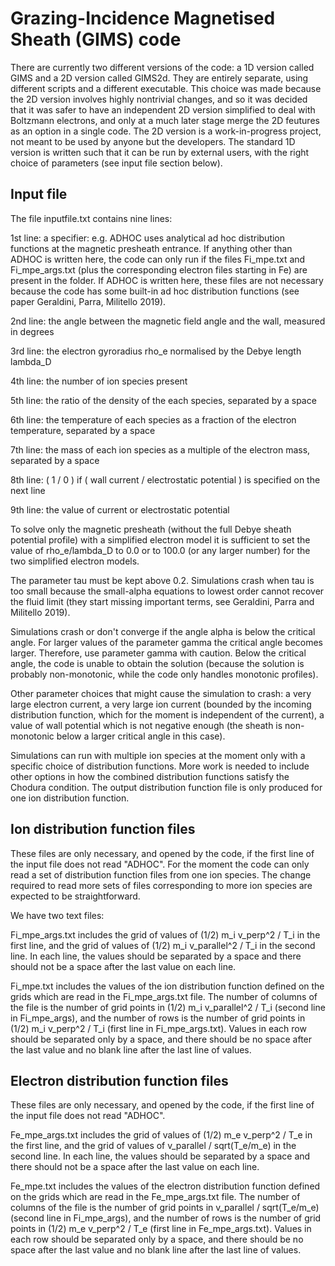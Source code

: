 # Grazing-Incidence Magnetised Sheath (GIMS) code

There are currently two different versions of the code: a 1D version called GIMS and a 2D version called GIMS2d. They are entirely separate, using different scripts and a different executable. This choice was made because the 2D version involves highly nontrivial changes, and so it was decided that it was safer to have an independent 2D version simplified to deal with Boltzmann electrons, and only at a much later stage merge the 2D feutures as an option in a single code. The 2D version is a work-in-progress project, not meant to be used by anyone but the developers. The standard 1D version is written such that it can be run by external users, with the right choice of parameters (see input file section below).


## Input file

The file inputfile.txt contains nine lines:

1st line: a specifier: e.g. ADHOC uses analytical ad hoc distribution functions at the magnetic presheath entrance. If anything other than ADHOC is written here, the code can only run if the files Fi_mpe.txt and Fi_mpe_args.txt (plus the corresponding electron files starting in Fe) are present in the folder. If ADHOC is written here, these files are not necessary because the code has some built-in ad hoc distribution functions (see paper Geraldini, Parra, Militello 2019).

2nd line: the angle between the magnetic field angle and the wall, measured in degrees

3rd line: the electron gyroradius rho_e normalised by the Debye length lambda_D

4th line: the number of ion species present

5th line: the ratio of the density of the each species, separated by a space

6th line: the temperature of each species as a fraction of the electron temperature, separated by a space

7th line: the mass of each ion species as a multiple of the electron mass, separated by a space

8th line: ( 1 / 0 ) if ( wall current / electrostatic potential ) is specified on the next line

9th line: the value of current or electrostatic potential

To solve only the magnetic presheath (without the full Debye sheath potential profile) with a simplified electron model it is sufficient to set the value of rho_e/lambda_D to 0.0 or to 100.0 (or any larger number) for the two simplified electron models.

The parameter tau must be kept above 0.2. Simulations crash when tau is too small because the small-alpha equations to lowest order cannot recover the fluid limit (they start missing important terms, see Geraldini, Parra and Militello 2019).

Simulations crash or don't converge if the angle alpha is below the critical angle. For larger values of the parameter gamma the critical angle becomes larger. Therefore, use parameter gamma with caution. Below the critical angle, the code is unable to obtain the solution (because the solution is probably non-monotonic, while the code only handles monotonic profiles).

Other parameter choices that might cause the simulation to crash: a very large electron current, a very large ion current (bounded by the incoming distribution function, which for the moment is independent of the current), a value of wall potential which is not negative enough (the sheath is non-monotonic below a larger critical angle in this case).

Simulations can run with multiple ion species at the moment only with a specific choice of distribution functions. More work is needed to include other options in how the combined distribution functions satisfy the Chodura condition. The output distribution function file is only produced for one ion distribution function.

## Ion distribution function files

These files are only necessary, and opened by the code, if the first line of the input file does not read "ADHOC". For the moment the code can only read a set of distribution function files from one ion species. The change required to read more sets of files corresponding to more ion species are expected to be straightforward.

We have two text files:

Fi_mpe_args.txt includes the grid of values of (1/2) m_i v_perp^2 / T_i in the first line, and the grid of values of (1/2) m_i v_parallel^2 / T_i in the second line. In each line, the values should be separated by a space and there should not be a space after the last value on each line.

Fi_mpe.txt includes the values of the ion distribution function defined on the grids which are read in the Fi_mpe_args.txt file. The number of columns of the file is the number of grid points in (1/2) m_i v_parallel^2 / T_i (second line in Fi_mpe_args), and the number of rows is the number of grid points in (1/2) m_i v_perp^2 / T_i (first line in Fi_mpe_args.txt). Values in each row should be separated only by a space, and there should be no space after the last value and no blank line after the last line of values.

## Electron distribution function files

These files are only necessary, and opened by the code, if the first line of the input file does not read "ADHOC". 

Fe_mpe_args.txt includes the grid of values of (1/2) m_e v_perp^2 / T_e in the first line, and the grid of values of v_parallel / sqrt(T_e/m_e) in the second line. In each line, the values should be separated by a space and there should not be a space after the last value on each line.

Fe_mpe.txt includes the values of the electron distribution function defined on the grids which are read in the Fe_mpe_args.txt file. The number of columns of the file is the number of grid points in v_parallel / sqrt(T_e/m_e) (second line in Fi_mpe_args), and the number of rows is the number of grid points in (1/2) m_e v_perp^2 / T_e (first line in Fe_mpe_args.txt). Values in each row should be separated only by a space, and there should be no space after the last value and no blank line after the last line of values.
